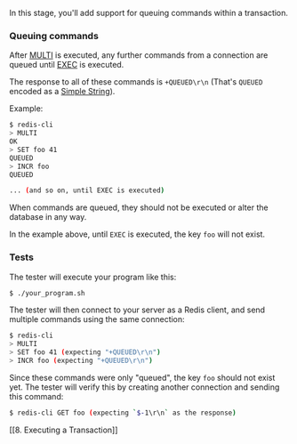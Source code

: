 In this stage, you'll add support for queuing commands within a transaction.

### Queuing commands

After [MULTI](https://redis.io/docs/latest/commands/multi/) is executed, any further commands from a connection are queued until [EXEC](https://redis.io/docs/latest/commands/exec/) is executed.

The response to all of these commands is `+QUEUED\r\n` (That's `QUEUED` encoded as a [Simple String](https://redis.io/docs/latest/develop/reference/protocol-spec/#simple-strings)).

Example:

```bash
$ redis-cli
> MULTI
OK
> SET foo 41
QUEUED
> INCR foo
QUEUED

... (and so on, until EXEC is executed)
```

When commands are queued, they should not be executed or alter the database in any way.

In the example above, until `EXEC` is executed, the key `foo` will not exist.

### Tests

The tester will execute your program like this:

```bash
$ ./your_program.sh
```

The tester will then connect to your server as a Redis client, and send multiple commands using the same connection:

```bash
$ redis-cli
> MULTI
> SET foo 41 (expecting "+QUEUED\r\n")
> INCR foo (expecting "+QUEUED\r\n")
```

Since these commands were only "queued", the key `foo` should not exist yet. The tester will verify this by creating another connection and sending this command:

```bash
$ redis-cli GET foo (expecting `$-1\r\n` as the response)
```

[[8. Executing a Transaction]]